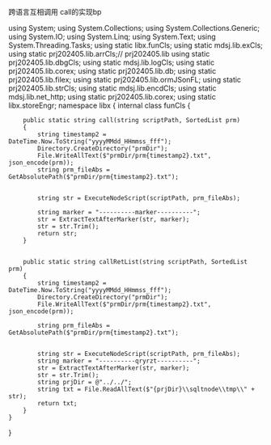 跨语言互相调用 call的实现bp


using System;
using System.Collections;
using System.Collections.Generic;
using System.IO;
using System.Linq;
using System.Text;
using System.Threading.Tasks;
using static libx.funCls;
using static mdsj.lib.exCls;
using static prj202405.lib.arrCls;//  prj202405.lib
using static prj202405.lib.dbgCls;
using static mdsj.lib.logCls;
using static prj202405.lib.corex;
using static prj202405.lib.db;
using static prj202405.lib.filex;
using static prj202405.lib.ormJSonFL;
using static prj202405.lib.strCls;
using static mdsj.lib.encdCls;
using static mdsj.lib.net_http;
using static prj202405.lib.corex;
using static libx.storeEngr;
namespace libx
{
    internal class funCls
    {

        public static string call(string scriptPath, SortedList prm)
        {
            string timestamp2 = DateTime.Now.ToString("yyyyMMdd_HHmmss_fff");
            Directory.CreateDirectory("prmDir");
            File.WriteAllText($"prmDir/prm{timestamp2}.txt", json_encode(prm));
            string prm_fileAbs = GetAbsolutePath($"prmDir/prm{timestamp2}.txt");

            
            string str = ExecuteNodeScript(scriptPath, prm_fileAbs);

            string marker = "----------marker----------";
            str = ExtractTextAfterMarker(str, marker);
            str = str.Trim();
            return str;
        }


        public static string callRetList(string scriptPath, SortedList prm)
        {
            string timestamp2 = DateTime.Now.ToString("yyyyMMdd_HHmmss_fff");
            Directory.CreateDirectory("prmDir");
            File.WriteAllText($"prmDir/prm{timestamp2}.txt", json_encode(prm));

            string prm_fileAbs = GetAbsolutePath($"prmDir/prm{timestamp2}.txt");


            string str = ExecuteNodeScript(scriptPath, prm_fileAbs);
            string marker = "----------qryrzt----------";
            str = ExtractTextAfterMarker(str, marker);
            str = str.Trim();
            string prjDir = @"../../";
            string txt = File.ReadAllText($"{prjDir}\\sqltnode\\tmp\\" + str);
            return txt;
        }
    }
}

